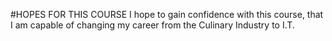 #HOPES FOR THIS COURSE
I hope to gain confidence with this course, that I am capable of changing my career from the Culinary Industry to I.T.
